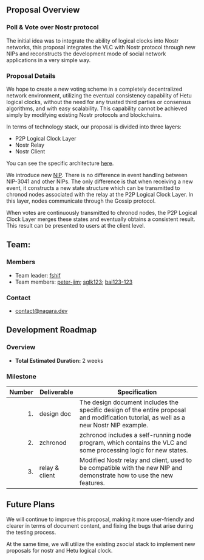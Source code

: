 ## Proposal Overview

### Poll & Vote over Nostr protocol

The initial idea was to integrate the ability of logical clocks into Nostr networks, this proposal integrates the VLC with Nostr protocol through new NIPs and reconstructs the development mode of social network applications in a very simple way.

### Proposal Details

We hope to create a new voting scheme in a completely decentralized network environment, utilizing the eventual consistency capability of Hetu logical clocks, without the need for any trusted third parties or consensus algorithms, and with easy scalability. This capability cannot be achieved simply by modifying existing Nostr protocols and blockchains.

In terms of technology stack, our proposal is divided into three layers:
- P2P Logical Clock Layer
- Nostr Relay
- Nostr Client

You can see the specific architecture [here](https://github.com/hetu-project/ZSocial/blob/main/zchronod/doc/zchrono_framework.md).

We introduce new [NIP](https://zsocial.gitbook.io/zsocial/nip/nip-3041-poll-and-vote-event-with-vlc). There is no difference in event handling between NIP-3041 and other NIPs. The only difference is that when receiving a new event, it constructs a new state structure which can be transmitted to chronod nodes associated with the relay at the P2P Logical Clock Layer. In this layer, nodes communicate through the Gossip protocol.

When votes are continuously transmitted to chronod nodes, the P2P Logical Clock Layer merges these states and eventually obtains a consistent result. This result can be presented to users at the client level.

## Team:

### Members

- Team leader: 
[fshif](https://github.com/fshif)
- Team members: 
[peter-jim](https://github.com/peter-jim);
[sglk123](https://github.com/sglk123); 
[bai123-123](https://github.com/bai123-123)

### Contact
- contact@nagara.dev

## Development Roadmap

### Overview

- **Total Estimated Duration:** 2 weeks

### Milestone

| Number | Deliverable | Specification |
| -----: | ----------- | ------------- |
| 1. | design doc  | The design document includes the specific design of the entire proposal and modification tutorial, as well as a new Nostr NIP example. |
| 2. | zchronod  | zchronod includes a self-running node program, which contains the VLC and some processing logic for new states. |
| 3. | relay & client | Modified Nostr relay and client, used to be compatible with the new NIP and demonstrate how to use the new features. |


## Future Plans

We will continue to improve this proposal, making it more user-friendly and clearer in terms of document content, and fixing the bugs that arise during the testing process. 

At the same time, we will utilize the existing zsocial stack to implement new proposals for nostr and Hetu logical clock.


